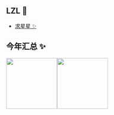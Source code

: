## LZL 🛌

- <a href="https://github.com/liyupi/free-programming-resources" target="_blank">求星星 ✨</a>

## 今年汇总 ✨


<img align="" height="137px" src="https://github-readme-stats.vercel.app/api?username=linzhilin125&hide_title=true&hide_border=true&show_icons=true&include_all_commits=true&line_height=21&bg_color=0,EC6C6C,FFD479,FFFC79,73FA79&theme=graywhite&locale=cn" /><img align="" height="137px" src="https://github-readme-stats.vercel.app/api/top-langs/?username=linzhilin125&hide_title=true&hide_border=true&layout=compact&bg_color=0,73FA79,73FDFF,D783FF&theme=graywhite&locale=cn" />

